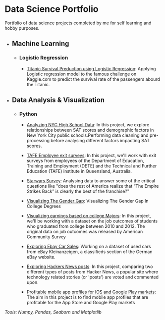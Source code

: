 # Data Science Portfolio
Portfolio of data science projects completed by me for self learning and hobby purposes.
- ## Machine Learning
  - ### Logistic Regression
    - [Titanic Survival Preduction using Logistic Regression](Machine_learning_projects/Titanic_survival_Logistic_regression/Titanic_survival_prediction_logistic_regression.ipynb): Applying Logistic regression model to the famous challenge on Kaggle.com to predict the survival rate of the passengers abourd the Titanic.
- ## Data Analysis & Visualization
  - ### Python
    - [Analyzing NYC High School Data](Python_DA_and_viz/Analyzing_NYC_High_School_Data/Analyzing_NYC_High_School_Data.ipynb): In this project, we explore relationships between SAT scores and demographic factors in New York City public schools.Performing data cleaning and pre-processing before analysing different factors impacting SAT scores.
    - [TAFE Employee exit surveys](Python_DA_and_viz/TAFE_employee_exit_surveys.ipynb): In this project, we'll work with exit surveys from employees of the Department of Education, Training and Employment (DETE) and the Technical and Further Education (TAFE) institute in Queensland, Australia.
    - [Starwars Survey](Python_DA_and_viz/Starwars_survey/Starwars_survey.ipynb): Analysing data to answer some of the critical questions like "does the rest of America realize that “The Empire Strikes Back” is clearly the best of the franchise?"
    - [Visualizing The Gender Gap](Python_DA_and_viz/Visualizing_The_Gender_Gap.ipynb): Visualizing The Gender Gap In College Degrees 
    
    - [Visualizing earnings based on college Majors](Python_DA_and_viz/Visualizing_college_grands_earnings.ipynb): In this project, we'll be working with a dataset on the job outcomes of students who graduated from college between 2010 and 2012. The original data on job outcomes was released by American Community Survey
    
    - [Exploring Ebay Car Sales](Python_DA_and_viz/exploring_ebay_car_sales.ipynb): Working on a dataset of used cars from eBay Kleinanzeigen, a classifieds section of the German eBay website.
    
    - [Exploring Hackers News posts](Python_DA_and_viz/Hacker_noon_news_Project.ipynb): In this project, comparing two different types of posts from Hacker News, a popular site where technology related stories (or 'posts') are voted and commented upon.
    
    - [Profitable mobile app profiles for IOS and Google Play markets](Python_DA_and_viz/IOS-GooglePlay-Profitable-Apps.ipynb): The aim in this project is to find mobile app profiles that are profitable for the App Store and Google Play markets


*Tools: Numpy, Pandas, Seaborn and Matplotlib*
